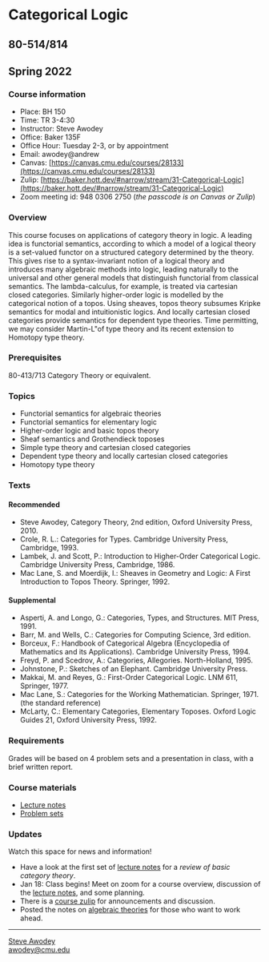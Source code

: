 # Categorical Logic
## 80-514/814
## Spring 2022

### Course information

- Place: BH 150
- Time: TR 3-4:30
- Instructor: Steve Awodey
- Office: Baker 135F
- Office Hour: Tuesday 2-3, or by appointment
- Email: awodey@andrew
- Canvas: [https://canvas.cmu.edu/courses/28133](https://canvas.cmu.edu/courses/28133)
- Zulip: [https://baker.hott.dev/#narrow/stream/31-Categorical-Logic](https://baker.hott.dev/#narrow/stream/31-Categorical-Logic)
- Zoom meeting id: 948 0306 2750 (_the passcode is on Canvas or Zulip_)

### Overview
This course focuses on applications of category theory in logic. 
A leading idea is functorial semantics, according to which a model
of a logical theory is a set-valued functor on a structured category determined
by the theory. This gives rise to a syntax-invariant notion of a logical theory
and introduces many algebraic methods into logic, leading naturally to
the universal and other general models that distinguish functorial from
classical semantics.  The lambda-calculus, for example, is treated via cartesian closed categories. Similarly higher-order logic is modelled by the categorical notion of a topos.  Using sheaves, topos theory subsumes Kripke semantics for modal and intuitionistic logics. And locally cartesian closed categories provide semantics for dependent type theories.  Time permitting, we may consider Martin-L"of type theory and its recent extension to Homotopy type theory.

### Prerequisites
80-413/713 Category Theory or equivalent.

### Topics

- Functorial semantics for algebraic theories
- Functorial semantics for elementary logic
- Higher-order logic and basic topos theory
- Sheaf semantics and Grothendieck toposes
- Simple type theory and cartesian closed categories
- Dependent type theory and locally cartesian closed categories
- Homotopy type theory

### Texts
#### Recommended

- Steve Awodey, Category Theory, 2nd edition, Oxford University Press, 2010.
- Crole, R. L.: Categories for Types. Cambridge University Press, Cambridge, 1993.
- Lambek, J. and Scott, P.: Introduction to Higher-Order Categorical Logic. Cambridge University Press, Cambridge, 1986.
- Mac Lane, S. and Moerdijk, I.: Sheaves in Geometry and Logic: A First Introduction to Topos Theory. Springer, 1992.

#### Supplemental

- Asperti, A. and Longo, G.: Categories, Types, and Structures. MIT Press, 1991.
- Barr, M. and Wells, C.: Categories for Computing Science, 3rd edition.
- Borceux, F.: Handbook of Categorical Algebra (Encyclopedia of Mathematics and its Applications). Cambridge University Press, 1994.
- Freyd, P. and Scedrov, A.: Categories, Allegories. North-Holland, 1995.
- Johnstone, P.: Sketches of an Elephant. Cambridge University Press.
- Makkai, M. and Reyes, G.: First-Order Categorical Logic. LNM 611, Springer, 1977.
- Mac Lane, S.: Categories for the Working Mathematician. Springer, 1971. (the standard reference)
- McLarty, C.: Elementary Categories, Elementary Toposes. Oxford Logic Guides 21, Oxford University Press, 1992.

### Requirements

Grades will be based on 4 problem sets and a presentation in class, with a brief written report.

### Course materials

- [Lecture notes](/catlog/notes/)
- [Problem sets](../../)

### Updates
Watch this space for news and information!

- Have a look at the first set of [lecture notes](/catlog/notes/catlog0.pdf) for a _review of basic category theory_.
- Jan 18: Class begins! 
  Meet on zoom for a course overview, discussion of the [lecture notes](/catlog/notes/catlog0.pdf), and some planning.
- There is a [course zulip](https://baker.hott.dev/#narrow/stream/31-Categorical-Logic) for announcements and discussion.
- Posted the notes on [algebraic theories](/catlog/notes/catlog1.pdf) for those who want to work ahead.

<hr WIDTH="100%">
<div CLASS="bottom"><a href="http://www.andrew.cmu.edu/~awodey/"></a></div>


<p CLASS="bottom"><a href="http://www.andrew.cmu.edu/~awodey/">Steve Awodey</a>
<br><a href="mailto:awodey@cmu.edu">awodey@cmu.edu</a>
